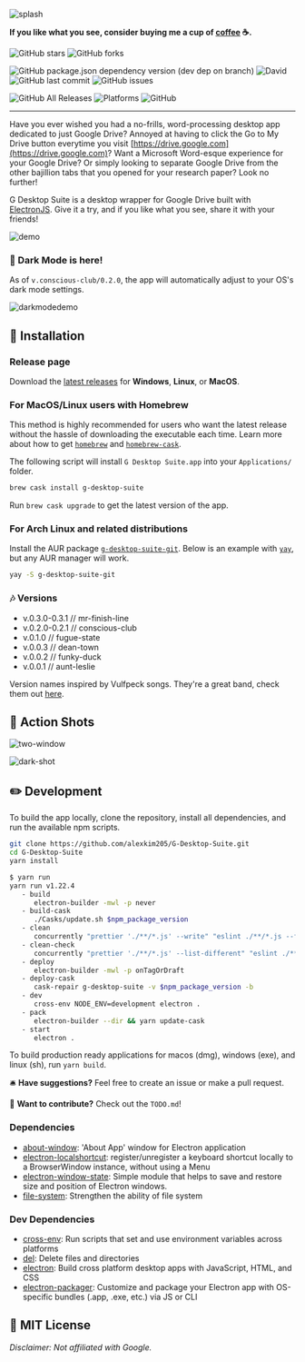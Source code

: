 ![splash](static/gd_electron_logo.png)

**If you like what you see, consider buying me a cup of [coffee](https://www.buymeacoffee.com/alexgkim) ☕.**

![GitHub stars](https://img.shields.io/github/stars/alexkim205/G-Desktop-Suite?style=social)
![GitHub forks](https://img.shields.io/github/forks/alexkim205/G-Desktop-Suite?style=social)

![GitHub package.json dependency version (dev dep on branch)](https://img.shields.io/github/package-json/dependency-version/alexkim205/G-Desktop-Suite/dev/electron?style=flat-square)
![David](https://img.shields.io/david/alexkim205/G-Desktop-Suite?style=flat-square)
![GitHub last commit](https://img.shields.io/github/last-commit/alexkim205/G-Desktop-Suite?style=flat-square)
![GitHub issues](https://img.shields.io/github/issues/alexkim205/G-Desktop-Suite?style=flat-square)

![GitHub All Releases](https://img.shields.io/github/downloads/alexkim205/G-Desktop-Suite/total?style=flat-square)
![Platforms](https://img.shields.io/badge/platform-macos%20%7C%20windows%20%7C%20linux-lightgrey?style=flat-square)
![GitHub](https://img.shields.io/github/license/alexkim205/G-Desktop-Suite?style=flat-square)

---

Have you ever wished you had a no-frills, word-processing desktop app dedicated to just Google Drive? Annoyed at having to click the Go to My Drive button everytime you visit [https://drive.google.com](https://drive.google.com)? Want a Microsoft Word-esque experience for your Google Drive? Or simply looking to separate Google Drive from the other bajillion tabs that you opened for your research paper? Look no further!

G Desktop Suite is a desktop wrapper for Google Drive built with [ElectronJS](https://github.com/electron/electron). Give it a try, and if you like what you see, share it with your friends!

![demo](static/gd_demo.gif)

### 🌙 Dark Mode is here!

As of `v.conscious-club/0.2.0`, the app will automatically adjust to your OS's dark mode settings.

![darkmodedemo](static/gd_darkmode_demo.gif)

## 📀 Installation

### Release page

Download the [latest releases](https://github.com/alexkim205/G-Desktop-Suite/releases) for **Windows**, **Linux**, or **MacOS**.

### For MacOS/Linux users with Homebrew

This method is highly recommended for users who want the latest release without the hassle of downloading the executable each time. Learn more about how to get [`homebrew`](https://brew.sh/) and [`homebrew-cask`](https://github.com/Homebrew/homebrew-cask).

The following script will install `G Desktop Suite.app` into your `Applications/` folder.

```sh
brew cask install g-desktop-suite
```

Run `brew cask upgrade` to get the latest version of the app.

### For Arch Linux and related distributions

Install the AUR package [`g-desktop-suite-git`](https://aur.archlinux.org/packages/g-desktop-suite-git/). Below is an example with [`yay`](https://github.com/Jguer/yay), but any AUR manager will work.

```sh
yay -S g-desktop-suite-git
```

### 🎶 Versions

- v.0.3.0-0.3.1 // mr-finish-line
- v.0.2.0-0.2.1 // conscious-club
- v.0.1.0 // fugue-state
- v.0.0.3 // dean-town
- v.0.0.2 // funky-duck
- v.0.0.1 // aunt-leslie

Version names inspired by Vulfpeck songs. They're a great band, check them out [here](https://vulfpeck.com/).

## 📸 Action Shots

![two-window](static/two-window-shot.png)

![dark-shot](static/dark-shot.png)

## ✏️ Development

To build the app locally, clone the repository, install all dependencies, and run the available npm scripts.

```sh
git clone https://github.com/alexkim205/G-Desktop-Suite.git
cd G-Desktop-Suite
yarn install
```

```sh
$ yarn run
yarn run v1.22.4
   - build
      electron-builder -mwl -p never
   - build-cask
      ./Casks/update.sh $npm_package_version
   - clean
      concurrently "prettier './**/*.js' --write" "eslint ./**/*.js --fix"
   - clean-check
      concurrently "prettier './**/*.js' --list-different" "eslint ./**/*.js"
   - deploy
      electron-builder -mwl -p onTagOrDraft
   - deploy-cask
      cask-repair g-desktop-suite -v $npm_package_version -b
   - dev
      cross-env NODE_ENV=development electron .
   - pack
      electron-builder --dir && yarn update-cask
   - start
      electron .
```

To build production ready applications for macos (dmg), windows (exe), and linux (sh), run `yarn build`.

🛎️ **Have suggestions?** Feel free to create an issue or make a pull request.

🤝 **Want to contribute?** Check out the `TODO.md`!

### Dependencies

- [about-window](https://ghub.io/about-window): &#39;About App&#39; window for Electron application
- [electron-localshortcut](https://ghub.io/electron-localshortcut): register/unregister a keyboard shortcut locally to a BrowserWindow instance, without using a Menu
- [electron-window-state](https://ghub.io/electron-window-state): Simple module that helps to save and restore size and position of Electron windows.
- [file-system](https://ghub.io/file-system): Strengthen the ability of file system

### Dev Dependencies

- [cross-env](https://ghub.io/cross-env): Run scripts that set and use environment variables across platforms
- [del](https://ghub.io/del): Delete files and directories
- [electron](https://ghub.io/electron): Build cross platform desktop apps with JavaScript, HTML, and CSS
- [electron-packager](https://ghub.io/electron-packager): Customize and package your Electron app with OS-specific bundles (.app, .exe, etc.) via JS or CLI

## 📜 MIT License

_Disclaimer: Not affiliated with Google._
